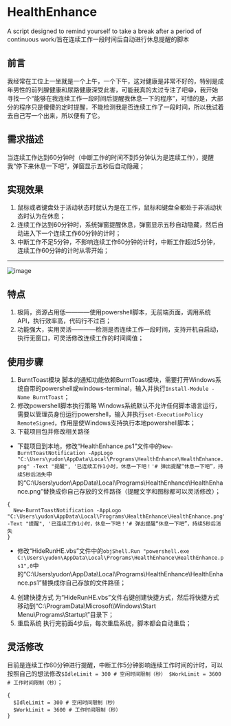 # HealthEnhance
A script designed to remind yourself to take a break after a period of continuous work/旨在连续工作一段时间后自动进行休息提醒的脚本
## 前言
我经常在工位上一坐就是一个上午，一个下午，这对健康是非常不好的，特别是成年男性的前列腺健康和尿路健康深受此害，可能我真的太过专注了吧😁，我开始寻找一个“能够在我连续工作一段时间后提醒我休息一下的程序”，可惜的是，大部分的程序只是傻傻的定时提醒，不能检测我是否连续工作了一段时间，所以我试着去自己写一个出来，所以便有了它。

## 需求描述
当连续工作达到60分钟时（中断工作的时间不到5分钟认为是连续工作），提醒我“停下来休息一下吧”，弹窗显示五秒后自动隐藏；

## 实现效果
1. 鼠标或者键盘处于活动状态时就认为是在工作，鼠标和键盘全都处于非活动状态时认为在休息；
2. 连续工作达到60分钟时，系统弹窗提醒休息，弹窗显示五秒自动隐藏，然后自动进入下一个连续工作60分钟的计时；
3. 中断工作不足5分钟，不影响连续工作60分钟的计时，中断工作超过5分钟，连续工作60分钟的计时从零开始；
---
![image](https://user-images.githubusercontent.com/59545510/236426681-00b282b5-c3fd-455b-b7a6-ab60a2043925.png)


## 特点
1. 极简，资源占用低————使用powershell脚本，无前端页面，调用系统API，执行效率高，代码行不过百；
2. 功能强大，实用灵活————检测是否连续工作一段时间，支持开机自启动，执行无窗口，可灵活修改连续工作的时间阈值；

## 使用步骤
1. BurntToast模块
脚本的通知功能依赖BurntToast模块，需要打开Windows系统自带的powershell或windows-terminal，输入并执行`Install-Module -Name BurntToast`；
2. 修改powershell脚本执行策略
Windows系统默认不允许任何脚本语言运行，需要以管理员身份运行powershell，输入并执行`set-ExecutionPolicy RemoteSigned`，作用是使Windows支持执行本地powershell脚本；
3. 下载项目包并修改相关路径 
* 下载项目到本地，修改“HealthEnhance.ps1”文件中的`New-BurntToastNotification -AppLogo "C:\Users\yudon\AppData\Local\Programs\HealthEnhance\HealthEnhance.png" -Text "提醒", '已连续工作1小时，休息一下吧！'# 弹出提醒“休息一下吧”，持续5秒后消失`中的“C:\Users\yudon\AppData\Local\Programs\HealthEnhance\HealthEnhance.png”替换成你自己存放的文件路径（提醒文字和图标都可以灵活修改）；
```
{
  New-BurntToastNotification -AppLogo "C:\Users\yudon\AppData\Local\Programs\HealthEnhance\HealthEnhance.png" -Text "提醒", '已连续工作1小时，休息一下吧！'# 弹出提醒“休息一下吧”，持续5秒后消失
}
```
* 修改“HideRunHE.vbs”文件中的`objShell.Run "powershell.exe C:\Users\yudon\AppData\Local\Programs\HealthEnhance\HealthEnhance.ps1",0`中的“C:\Users\yudon\AppData\Local\Programs\HealthEnhance\HealthEnhance.ps1”替换成你自己存放的文件路径；
4. 创建快捷方式
为“HideRunHE.vbs”文件右键创建快捷方式，然后将快捷方式移动到“C:\ProgramData\Microsoft\Windows\Start Menu\Programs\Startup\”目录下；
5. 重启系统
执行完前面4步后，每次重启系统，脚本都会自动重启；

## 灵活修改
目前是连续工作60分钟进行提醒，中断工作5分钟影响连续工作时间的计时，可以按照自己的想法修改`$IdleLimit = 300 # 空闲时间限制（秒）
$WorkLimit = 3600 # 工作时间限制（秒）`；
```
{
  $IdleLimit = 300 # 空闲时间限制（秒）
  $WorkLimit = 3600 # 工作时间限制（秒）
}
```
